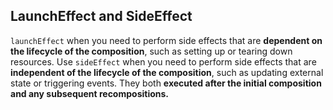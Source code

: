 ## LaunchEffect and SideEffect
`launchEffect` when you need to perform side effects that are **dependent on the lifecycle of the composition**, such as setting up or tearing down resources.
Use `sideEffect` when you need to perform side effects that are **independent of the lifecycle of the composition**, such as updating external state or triggering events.
They both **executed after the initial composition and any subsequent recompositions.**